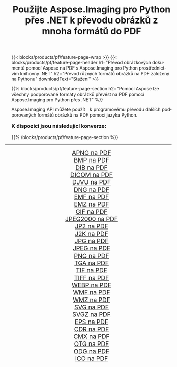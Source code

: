 ﻿---
title: Použijte Aspose.Imaging pro Python přes .NET k převodu obrázků z mnoha formátů do PDF 
weight: 3920
url: /cs/python-net/conversion/to/pdf/ 
lang: cs
langdirlevel: 2
locales: zh-hans,ja,it,ru,de,es,fr,nl,id,lt,pl,pt,vi,tr,ko,zh-hant,ar,hi,th,sv,cs,uk,he
description: Aspose.Imaging pro Python přes knihovnu .NET můžete použít k převodu z různých formátů do PDF
---

{{< blocks/products/pf/feature-page-wrap >}}
{{< blocks/products/pf/feature-page-header h1="Převod obrázkových dokumentů pomocí Aspose na PDF s Aspose.Imaging pro Python prostřednictvím knihovny .NET" h2="Převod různých formátů obrázků na PDF založený na Pythonu" downloadText="Stažení" >}}


{{% blocks/products/pf/feature-page-section  h2="Pomocí Aspose lze všechny podporované formáty obrázků převést na PDF pomocí Aspose.Imaging pro Python přes .NET" %}}
<p align=justify>Aspose.Imaging API můžete použít   k programovému převodu dalších podporovaných formátů obrázků na PDF pomocí jazyka Python.</p>
<h3 style="margin-top:16px;">
K dispozici jsou následující konverze:
</h3>
{{% /blocks/products/pf/feature-page-section %}}
<div class="container-fluid productfamilypage bg-gray">
    <div class="convertypes bg-gray agp-content section">
        <div class="container">
		<hr style="margin-left:-20px;"/>
		<div class="row other-converters" style="gap: 10px;font-size: 19px;text-align:center;">
		    <div class='col-md-3 other-converter remove-lp remove-rp'><a href="/imaging/cs/python-net/conversion/apng-to-pdf/" style="padding:15px;">APNG na PDF</a></div>
<div class='col-md-3 other-converter remove-lp remove-rp'><a href="/imaging/cs/python-net/conversion/bmp-to-pdf/" style="padding:15px;">BMP na PDF</a></div>
<div class='col-md-3 other-converter remove-lp remove-rp'><a href="/imaging/cs/python-net/conversion/dib-to-pdf/" style="padding:15px;">DIB na PDF</a></div>
<div class='col-md-3 other-converter remove-lp remove-rp'><a href="/imaging/cs/python-net/conversion/dicom-to-pdf/" style="padding:15px;">DICOM na PDF</a></div>
<div class='col-md-3 other-converter remove-lp remove-rp'><a href="/imaging/cs/python-net/conversion/djvu-to-pdf/" style="padding:15px;">DJVU na PDF</a></div>
<div class='col-md-3 other-converter remove-lp remove-rp'><a href="/imaging/cs/python-net/conversion/dng-to-pdf/" style="padding:15px;">DNG na PDF</a></div>
<div class='col-md-3 other-converter remove-lp remove-rp'><a href="/imaging/cs/python-net/conversion/emf-to-pdf/" style="padding:15px;">EMF na PDF</a></div>
<div class='col-md-3 other-converter remove-lp remove-rp'><a href="/imaging/cs/python-net/conversion/emz-to-pdf/" style="padding:15px;">EMZ na PDF</a></div>
<div class='col-md-3 other-converter remove-lp remove-rp'><a href="/imaging/cs/python-net/conversion/gif-to-pdf/" style="padding:15px;">GIF na PDF</a></div>
<div class='col-md-3 other-converter remove-lp remove-rp'><a href="/imaging/cs/python-net/conversion/jpeg2000-to-pdf/" style="padding:15px;">JPEG2000 na PDF</a></div>
<div class='col-md-3 other-converter remove-lp remove-rp'><a href="/imaging/cs/python-net/conversion/jp2-to-pdf/" style="padding:15px;">JP2 na PDF</a></div>
<div class='col-md-3 other-converter remove-lp remove-rp'><a href="/imaging/cs/python-net/conversion/j2k-to-pdf/" style="padding:15px;">J2K na PDF</a></div>
<div class='col-md-3 other-converter remove-lp remove-rp'><a href="/imaging/cs/python-net/conversion/jpg-to-pdf/" style="padding:15px;">JPG na PDF</a></div>
<div class='col-md-3 other-converter remove-lp remove-rp'><a href="/imaging/cs/python-net/conversion/jpeg-to-pdf/" style="padding:15px;">JPEG na PDF</a></div>
<div class='col-md-3 other-converter remove-lp remove-rp'><a href="/imaging/cs/python-net/conversion/png-to-pdf/" style="padding:15px;">PNG na PDF</a></div>
<div class='col-md-3 other-converter remove-lp remove-rp'><a href="/imaging/cs/python-net/conversion/tga-to-pdf/" style="padding:15px;">TGA na PDF</a></div>
<div class='col-md-3 other-converter remove-lp remove-rp'><a href="/imaging/cs/python-net/conversion/tif-to-pdf/" style="padding:15px;">TIF na PDF</a></div>
<div class='col-md-3 other-converter remove-lp remove-rp'><a href="/imaging/cs/python-net/conversion/tiff-to-pdf/" style="padding:15px;">TIFF na PDF</a></div>
<div class='col-md-3 other-converter remove-lp remove-rp'><a href="/imaging/cs/python-net/conversion/webp-to-pdf/" style="padding:15px;">WEBP na PDF</a></div>
<div class='col-md-3 other-converter remove-lp remove-rp'><a href="/imaging/cs/python-net/conversion/wmf-to-pdf/" style="padding:15px;">WMF na PDF</a></div>
<div class='col-md-3 other-converter remove-lp remove-rp'><a href="/imaging/cs/python-net/conversion/wmz-to-pdf/" style="padding:15px;">WMZ na PDF</a></div>
<div class='col-md-3 other-converter remove-lp remove-rp'><a href="/imaging/cs/python-net/conversion/svg-to-pdf/" style="padding:15px;">SVG na PDF</a></div>
<div class='col-md-3 other-converter remove-lp remove-rp'><a href="/imaging/cs/python-net/conversion/svgz-to-pdf/" style="padding:15px;">SVGZ na PDF</a></div>
<div class='col-md-3 other-converter remove-lp remove-rp'><a href="/imaging/cs/python-net/conversion/eps-to-pdf/" style="padding:15px;">EPS na PDF</a></div>
<div class='col-md-3 other-converter remove-lp remove-rp'><a href="/imaging/cs/python-net/conversion/cdr-to-pdf/" style="padding:15px;">CDR na PDF</a></div>
<div class='col-md-3 other-converter remove-lp remove-rp'><a href="/imaging/cs/python-net/conversion/cmx-to-pdf/" style="padding:15px;">CMX na PDF</a></div>
<div class='col-md-3 other-converter remove-lp remove-rp'><a href="/imaging/cs/python-net/conversion/otg-to-pdf/" style="padding:15px;">OTG na PDF</a></div>
<div class='col-md-3 other-converter remove-lp remove-rp'><a href="/imaging/cs/python-net/conversion/odg-to-pdf/" style="padding:15px;">ODG na PDF</a></div>
<div class='col-md-3 other-converter remove-lp remove-rp'><a href="/imaging/cs/python-net/conversion/ico-to-pdf/" style="padding:15px;">ICO na PDF</a></div>
                </div>
        </div>
    </div>
</div>
<br/>

